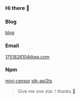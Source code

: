 ### Hi there 👋
### Blog
[blog](https://harrypoint.github.io/)
### Email
1751826104@qq.com
### Npm
[mini-censor](https://www.npmjs.com/package/mini-censor)
[plk-api2ts](https://www.npmjs.com/package/plk-api2ts)
> Give me one star！thanks 🤔
<!--
**HarryPoint/HarryPoint** is a ✨ _special_ ✨ repository because its `README.md` (this file) appears on your GitHub profile.

Here are some ideas to get you started:

- 🔭 I’m currently working on ...
- 🌱 I’m currently learning ...
- 👯 I’m looking to collaborate on ...
- 🤔 I’m looking for help with ...
- 💬 Ask me about ...
- 📫 How to reach me: ...
- 😄 Pronouns: ...
- ⚡ Fun fact: ...
-->



